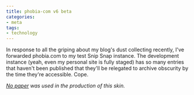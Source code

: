 ```yaml
---
title: phobia-com v6 beta
categories:
- meta
tags:
- technology
---
```


In response to all the griping about my blog's dust collecting recently, I've forwarded phobia.com to my test Snip Snap instance.  The development instance (yeah, even my personal site is fully staged) has so many entries that haven't been published that they'll be relegated to archive obscurity by the time they're accessible.  Cope.

_[No paper][2] was used in the production of this skin._

   [2]: http://nopaper.net/
